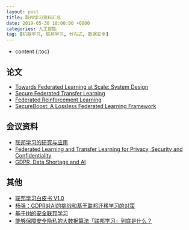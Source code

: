 ```yaml
---
layout: post
title: 联邦学习资料汇总
date: 2019-05-30 18:00:00 +0800
categories: 人工智能
tag: [机器学习, 联邦学习, 分布式, 数据安全]
---
```

* content
{:toc}



## 论文
- [Towards Federated Learning at Scale: System Design
](https://arxiv.org/pdf/1902.01046)
- [Secure Federated Transfer Learning](https://arxiv.org/abs/1812.03337)
- [Federated Reinforcement Learning](https://arxiv.org/abs/1901.08755)
- [SecureBoost: A Lossless Federated Learning Framework
](https://arxiv.org/abs/1901.08755)

## 会议资料
- [联邦学习的研究与应用](https://img.fedai.org.cn/fedweb/1553845987342.pdf)
- [Federated Learning and Transfer Learning for Privacy,
Security and Confidentiality](https://img.fedai.org.cn/fedweb/1552916850679.pdf)
- [GDPR, Data Shortage and AI](https://img.fedai.org.cn/fedweb/1552916659436.pdf)


## 其他
- [联邦学习白皮书 V1.0](https://img.fedai.org.cn/fedweb/1552917119598.pdf)
- [杨强：GDPR对AI的挑战和基于联邦迁移学习的对策](https://zhuanlan.zhihu.com/p/42646278)
- [基于树的安全联邦学习](http://www.paperweekly.site/papers/notes/668)
- [能够保障安全隐私的大数据算法「联邦学习」到底是什么？](https://www.chainnews.com/articles/769415855789.htm)